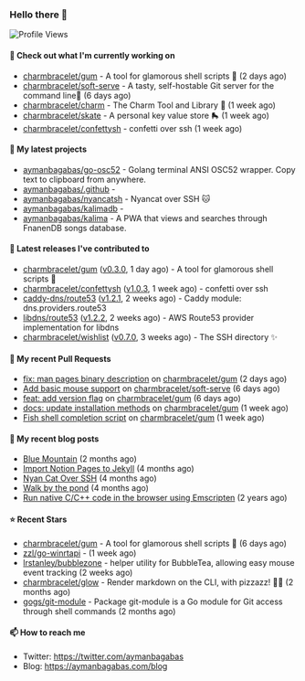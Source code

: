 ### Hello there 👋

![Profile Views](https://komarev.com/ghpvc/?username=aymanbagabas&label=PROFILE+VIEWS)

#### 👷 Check out what I'm currently working on

- [charmbracelet/gum](https://github.com/charmbracelet/gum) - A tool for glamorous shell scripts 🎀 (2 days ago)
- [charmbracelet/soft-serve](https://github.com/charmbracelet/soft-serve) - A tasty, self-hostable Git server for the command line🍦 (6 days ago)
- [charmbracelet/charm](https://github.com/charmbracelet/charm) - The Charm Tool and Library 🌟 (1 week ago)
- [charmbracelet/skate](https://github.com/charmbracelet/skate) - A personal key value store 🛼 (1 week ago)
- [charmbracelet/confettysh](https://github.com/charmbracelet/confettysh) - confetti over ssh (1 week ago)

#### 🌱 My latest projects

- [aymanbagabas/go-osc52](https://github.com/aymanbagabas/go-osc52) - Golang terminal ANSI OSC52 wrapper. Copy text to clipboard from anywhere.
- [aymanbagabas/.github](https://github.com/aymanbagabas/.github) - 
- [aymanbagabas/nyancatsh](https://github.com/aymanbagabas/nyancatsh) - Nyancat over SSH 🐱
- [aymanbagabas/kalimadb](https://github.com/aymanbagabas/kalimadb) - 
- [aymanbagabas/kalima](https://github.com/aymanbagabas/kalima) - A PWA that views and searches through FnanenDB songs database.

#### 🔭 Latest releases I've contributed to

- [charmbracelet/gum](https://github.com/charmbracelet/gum) ([v0.3.0](https://github.com/charmbracelet/gum/releases/tag/v0.3.0), 1 day ago) - A tool for glamorous shell scripts 🎀
- [charmbracelet/confettysh](https://github.com/charmbracelet/confettysh) ([v1.0.3](https://github.com/charmbracelet/confettysh/releases/tag/v1.0.3), 1 week ago) - confetti over ssh
- [caddy-dns/route53](https://github.com/caddy-dns/route53) ([v1.2.1](https://github.com/caddy-dns/route53/releases/tag/v1.2.1), 2 weeks ago) - Caddy module: dns.providers.route53
- [libdns/route53](https://github.com/libdns/route53) ([v1.2.2](https://github.com/libdns/route53/releases/tag/v1.2.2), 2 weeks ago) - AWS Route53 provider implementation for libdns
- [charmbracelet/wishlist](https://github.com/charmbracelet/wishlist) ([v0.7.0](https://github.com/charmbracelet/wishlist/releases/tag/v0.7.0), 3 weeks ago) - The SSH directory ✨

#### 🔨 My recent Pull Requests

- [fix: man pages binary description](https://github.com/charmbracelet/gum/pull/65) on [charmbracelet/gum](https://github.com/charmbracelet/gum) (2 days ago)
- [Add basic mouse support](https://github.com/charmbracelet/soft-serve/pull/132) on [charmbracelet/soft-serve](https://github.com/charmbracelet/soft-serve) (6 days ago)
- [feat: add version flag](https://github.com/charmbracelet/gum/pull/15) on [charmbracelet/gum](https://github.com/charmbracelet/gum) (6 days ago)
- [docs: update installation methods](https://github.com/charmbracelet/gum/pull/9) on [charmbracelet/gum](https://github.com/charmbracelet/gum) (1 week ago)
- [Fish shell completion script](https://github.com/charmbracelet/gum/pull/8) on [charmbracelet/gum](https://github.com/charmbracelet/gum) (1 week ago)

#### 📜 My recent blog posts

- [Blue Mountain](https://aymanbagabas.com/blog/2022/06/02/blue-mountain.html) (2 months ago)
- [Import Notion Pages to Jekyll](https://aymanbagabas.com/blog/2022/03/29/import-notion-pages-to-jekyll.html) (4 months ago)
- [Nyan Cat Over SSH](https://aymanbagabas.com/blog/2022/03/25/nyan-cat-over-ssh.html) (4 months ago)
- [Walk by the pond](https://aymanbagabas.com/blog/2022/03/10/walk-by-the-pond.html) (4 months ago)
- [Run native C/C&#43;&#43; code in the browser using Emscripten](https://aymanbagabas.com/blog/2020/11/18/run-native-c-c&#43;&#43;-code-in-the-browser-using-emscripten.html) (2 years ago)

#### ⭐ Recent Stars

- [charmbracelet/gum](https://github.com/charmbracelet/gum) - A tool for glamorous shell scripts 🎀 (6 days ago)
- [zzl/go-winrtapi](https://github.com/zzl/go-winrtapi) -  (1 week ago)
- [lrstanley/bubblezone](https://github.com/lrstanley/bubblezone) - helper utility for BubbleTea, allowing easy mouse event tracking (2 weeks ago)
- [charmbracelet/glow](https://github.com/charmbracelet/glow) - Render markdown on the CLI, with pizzazz! 💅🏻 (2 months ago)
- [gogs/git-module](https://github.com/gogs/git-module) - Package git-module is a Go module for Git access through shell commands (2 months ago)

#### 📫 How to reach me

- Twitter: https://twitter.com/aymanbagabas
- Blog: https://aymanbagabas.com/blog
